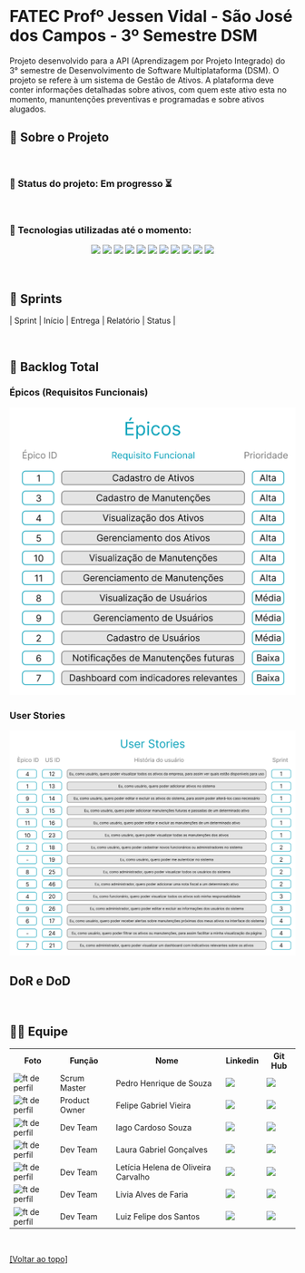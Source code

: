 <!-- Para melhor visualização do código, tire a quebra de linha automatica. -->
<br id="topo">

<h1> FATEC Profº Jessen Vidal - São José dos Campos - 3º Semestre DSM </h1>
Projeto desenvolvido para a API (Aprendizagem por Projeto Integrado) do 3° semestre de Desenvolvimento de Software Multiplataforma (DSM). O projeto se refere à um sistema de Gestão de Ativos. A plataforma deve conter informações detalhadas sobre ativos, com quem este ativo esta no momento, manuntenções preventivas e programadas e sobre ativos alugados.

<br>

<h2> 📑 Sobre o Projeto </h2>

 

<br>

<h3> 📌 Status do projeto: Em progresso ⏳ </h3>

<br>

<h3> 🧰 Tecnologias utilizadas até o momento: </h3>

<div align="center">
    <img src="https://img.shields.io/badge/Discord-7289DA?style=for-the-badge&logo=discord&logoColor=white&color=e60023">
    <img src="https://img.shields.io/badge/Slack-4A154B?style=for-the-badge&logo=slack&logoColor=white&color=e60023"/>
    <img src="https://img.shields.io/badge/GitHub-100000?style=for-the-badge&logo=github&logoColor=white&color=e60023"/>
    <img src="https://img.shields.io/badge/Microsoft_Excel-217346?style=for-the-badge&logo=microsoft-excel&logoColor=white&color=e60023"/>
    <img src="https://img.shields.io/badge/Figma-217346?style=for-the-badge&logo=figma&logoColor=white&color=e60023"/>
    <img src="https://img.shields.io/badge/Node%20js-339933?style=for-the-badge&logo=nodedotjs&logoColor=white&color=e60023"/>
    <img src="https://img.shields.io/badge/TypeScript-007ACC?style=for-the-badge&logo=typescript&logoColor=white&color=e60023"/>
    <img src="https://img.shields.io/badge/MySQL-005C84?style=for-the-badge&logo=mysql&logoColor=white&color=e60023"/>
    <img src="https://img.shields.io/badge/React-20232A?style=for-the-badge&logo=react&logoColor=white&color=e60023"/>
    <img src="https://img.shields.io/badge/CSS3-1572B6?style=for-the-badge&logo=css3&logoColor=white&color=e60023"/>
    <img src="https://img.shields.io/badge/TypeORM-007ACC?style=for-the-badge&logoColor=white&color=e60023"/>

    
</div>

<br>

<!-- <h2> 🎯 MVP </h2> -->

<br>

<h2> 🚩 Sprints </h2>

| Sprint |   Início   |  Entrega   |                                      Relatório                                      | Status |

<br>

<h2> 📜 Backlog Total </h2>
<h3> Épicos (Requisitos Funcionais) </h3>
<img src="./Docs/Epicos.png"/> 
<h3> User Stories </h3>
<img src="./Docs/UserStories.png"/>
<br>

<h2> DoR e DoD </h2>

<br>

<h2> 👨‍💻 Equipe </h2>
    
<table>
    <tr>
        <th> Foto </th>
        <th> Função </th>
        <th> Nome </th>
        <th> Linkedin </th>
        <th> Git Hub </th>
    </tr>
    <tr>
          <td> <img src="https://avatars.githubusercontent.com/u/125457676?v=4" alt="ft de perfil" height="32px" width="32px"> </td>
          <td> Scrum Master </td>
          <td> Pedro Henrique de Souza </td>
          <td> <a href="https://www.linkedin.com/in/pedro-henrique-de-souza-128484214/"> <img src='https://img.shields.io/badge/LinkedIn-0077B5?style=for-the-badge&logo=linkedin&logoColor=white&color=e60023'/> </a> </td>
          <td> <a href="https://github.com/Pedryn"> <img src='https://img.shields.io/badge/GitHub-100000?style=for-the-badge&logo=github&logoColor=white&color=e60023'/> </a> </td>
      </tr>
    <tr>
        <td><img src="https://avatars.githubusercontent.com/u/126176991?v=4" alt="ft de perfil" height="32px" width="32px"> </td>
        <td> Product Owner </td>
        <td> Felipe Gabriel Vieira </td>
        <td> <a href="https://www.linkedin.com/in/velipefieira/"> <img src='https://img.shields.io/badge/LinkedIn-0077B5?style=for-the-badge&logo=linkedin&logoColor=white&color=e60023'/> </a> </td>
        <td> <a href="https://github.com/velipefieira"> <img src='https://img.shields.io/badge/GitHub-100000?style=for-the-badge&logo=github&logoColor=white&color=e60023'/> </a> </td>
    </tr>
  <tr>
        <td> <img src="https://avatars.githubusercontent.com/u/37639392?v=4" alt="ft de perfil" height="32px" width="32px"> </td>
        <td> Dev Team </td>
        <td> Iago Cardoso Souza </td>
        <td> <a href="https://www.linkedin.com/in/iago-cardoso-315955194/"> <img src='https://img.shields.io/badge/LinkedIn-0077B5?style=for-the-badge&logo=linkedin&logoColor=white&color=e60023'/> </a> </td>
        <td> <a href="https://github.com/iagocpv"> <img src='https://img.shields.io/badge/GitHub-100000?style=for-the-badge&logo=github&logoColor=white&color=e60023'/> </a> </td>
    </tr>
    <tr>
        <td> <img src="https://avatars.githubusercontent.com/u/125418833?v=4" alt="ft de perfil" height="32px" width="32px"> </td>
        <td> Dev Team </td>
        <td> Laura Gabriel Gonçalves </td>
        <td> <a href="https://www.linkedin.com/in/eulauragabriel"> <img src='https://img.shields.io/badge/LinkedIn-0077B5?style=for-the-badge&logo=linkedin&logoColor=white&color=e60023'/> </a> </td>
        <td> <a href="https://github.com/eulauragabriel"> <img src='https://img.shields.io/badge/GitHub-100000?style=for-the-badge&logo=github&logoColor=white&color=e60023'/> </a> </td>
    </tr>
  <tr>
     <td> <img src="https://avatars.githubusercontent.com/u/110743347?v=4" alt="ft de perfil" height="32px" width="32px"> </td>
          <td> Dev Team </td>
          <td> Letícia Helena de Oliveira Carvalho </td>
          <td> <a href="https://www.linkedin.com/in/letícia-helena-carvalho"> <img src='https://img.shields.io/badge/LinkedIn-0077B5?style=for-the-badge&logo=linkedin&logoColor=white&color=e60023'/> </a> </td>
    <td> <a href="https://github.com/leticiacarvalho04"> <img src='https://img.shields.io/badge/GitHub-100000?style=for-the-badge&logo=github&logoColor=white&color=e60023'/> </a> </td>
    </tr>
  </tr>
    <tr>
        <td> <img src="https://avatars.githubusercontent.com/u/126177124?v=4" alt="ft de perfil" height="32px" width="32px"> </td>
        <td> Dev Team </td>
        <td> Livia Alves de Faria </td>
        <td> <a href="https://www.linkedin.com/in/livialvs"> <img src='https://img.shields.io/badge/LinkedIn-0077B5?style=for-the-badge&logo=linkedin&logoColor=white&color=e60023'/> </a> </td>
        <td> <a href="https://github.com/livialvs"> <img src='https://img.shields.io/badge/GitHub-100000?style=for-the-badge&logo=github&logoColor=white&color=e60023'/> </a> </td>
    </tr>
    <tr>
        <td> <img src="https://avatars.githubusercontent.com/u/84729056?v=4" alt="ft de perfil" height="32px" width="32px"> </td>
        <td> Dev Team </td>
        <td> Luiz Felipe dos Santos </td>
        <td> <a href="https://www.linkedin.com/in/lfelipesant"> <img src='https://img.shields.io/badge/LinkedIn-0077B5?style=for-the-badge&logo=linkedin&logoColor=white&color=e60023'/> </a> </td>
        <td> <a href="https://github.com/felipe-sant"> <img src='https://img.shields.io/badge/GitHub-100000?style=for-the-badge&logo=github&logoColor=white&color=e60023'/> </a> </td>
    </tr>
</table>
    
<br>

<a href="#topo">[Voltar ao topo]</a>
